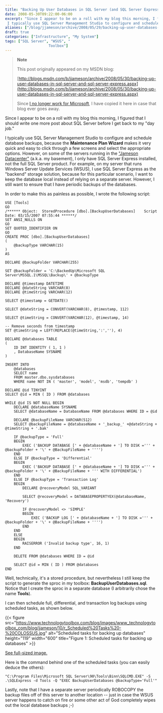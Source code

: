 ```yaml
---
title: "Backing Up User Databases in SQL Server (and SQL Server Express)"
date: 2008-05-30T09:22:00-06:00
excerpt: "Since I appear to be on a roll with my blog this morning, I figured that I should write one more post about SQL Server before I get back to my \"day job.\" 
 I typically use SQL Server Management Studio to configure and schedule database backups, because..."
aliases: ["/blog/jjameson/archive/2008/05/29/backing-up-user-databases-in-sql-server-and-sql-server-express.aspx", "/blog/jjameson/archive/2008/05/30/backing-up-user-databases-in-sql-server-and-sql-server-express.aspx"]
draft: true
categories: ["Infrastructure", "My System"]
tags: ["SQL Server", "WSUS", "
                    Toolbox"]
---
```


> **Note**
>
> This post originally appeared on my MSDN blog:
>
> [http://blogs.msdn.com/b/jjameson/archive/2008/05/30/backing-up-user-databases-in-sql-server-and-sql-server-express.aspx](http://blogs.msdn.com/b/jjameson/archive/2008/05/30/backing-up-user-databases-in-sql-server-and-sql-server-express.aspx)
>
> Since [I no longer work for Microsoft](/blog/jjameson/2011/09/02/last-day-with-microsoft), I have copied it here in case that blog                 ever goes away.

Since I appear to be on a roll with my blog this morning, I figured that I should         write one more post about SQL Server before I get back to my "day job."

I typically use SQL Server Management Studio to configure and schedule database         backups, because the **Maintenance Plan Wizard** makes          it very quick and easy to click through a few screens and select the appropriate         options. However, on some of the servers running in the ["Jameson Datacenter"](/blog/jjameson/2009/09/14/the-jameson-datacenter) (a.k.a. my basement), I only have SQL Server Express         installed, not the full SQL Server product. For example, on my server that runs         Windows Server Update Services (WSUS), I use SQL Server Express as the "backend"         storage solution, because for this particular scenario, I want to keep the database         local instead of relying on a separate server. However, I still want to ensure that         I have periodic backups of the databases.

In order to make this as painless as possible, I wrote the following script:

```
USE [Tools]
GO
/****** Object:  StoredProcedure [dbo].[BackupUserDatabases]    Script Date: 03/15/2007 07:55:44 ******/
SET ANSI_NULLS ON
GO
SET QUOTED_IDENTIFIER ON
GO
CREATE PROC [dbo].[BackupUserDatabases]
(
    @backupType VARCHAR(15)
)
AS

DECLARE @backupFolder VARCHAR(255)

SET @backupFolder = 'C:\BackedUp\Microsoft SQL Server\MSSQL.1\MSSQL\Backup\' + @backupType

DECLARE @timestamp DATETIME
DECLARE @dateString VARCHAR(8)
DECLARE @timeString VARCHAR(12)

SELECT @timestamp = GETDATE()

SELECT @dateString = CONVERT(VARCHAR(8), @timestamp, 112)

SELECT @timeString = CONVERT(VARCHAR(12), @timestamp, 14)

-- Remove seconds from timestamp
SET @timeString = LEFT(REPLACE(@timeString,':',''), 4)

DECLARE @databases TABLE
(
    ID INT IDENTITY ( 1, 1 )
    , DatabaseName SYSNAME
)

INSERT INTO
    @databases 
    SELECT name
    FROM master.dbo.sysdatabases 
    WHERE name NOT IN ( 'master', 'model', 'msdb', 'tempdb' )

DECLARE @id TINYINT
SELECT @id = MIN ( ID ) FROM @databases

WHILE @id IS NOT NULL BEGIN
    DECLARE @databaseName SYSNAME
    SELECT @databaseName = DatabaseName FROM @databases WHERE ID = @id

    DECLARE @backupFileName VARCHAR(512)
    SELECT @backupFileName = @databaseName + '_backup_' +@dateString + @timeString + '.bak'

    IF @backupType = 'Full'
    BEGIN
        EXEC ('BACKUP DATABASE [' + @databaseName + '] TO DISK =''' + @backupFolder + '\' + @BackupFileName + '''')
    END
    ELSE IF @backupType = 'Differential'
    BEGIN
        EXEC ('BACKUP DATABASE [' + @databaseName + '] TO DISK =''' + @backupFolder + '\' + @BackupFileName + ''' WITH DIFFERENTIAL')
    END
    ELSE IF @backupType = 'Transaction Log'
    BEGIN
        DECLARE @recoveryModel SQL_VARIANT

        SELECT @recoveryModel = DATABASEPROPERTYEX(@databaseName, 'Recovery')

        IF @recoveryModel <> 'SIMPLE'
        BEGIN
            EXEC ('BACKUP LOG [' + @databaseName + '] TO DISK =''' + @backupFolder + '\' + @BackupFileName + '''')
        END
    END
    ELSE
    BEGIN
        RAISERROR ('Invalid backup type', 16, 1)
    END

    DELETE FROM @databases WHERE ID = @id

    SELECT @id = MIN ( ID ) FROM @databases
END
```

Well, technically, it's a stored procedure, but nevertheless I still keep the script         to generate the sproc in my toolbox: **BackupUserDatabases.sql**. Notice         that I create the sproc in a separate database (I arbitrarily chose the name **Tools**).

I can then schedule full, differential, and transaction log backups using scheduled         tasks, as shown below.

{{< figure
src="https://www.technologytoolbox.com/blog/images/www_technologytoolbox_com/blog/jjameson/10/r_Scheduled%20Tasks%20-%20COLOSSUS.jpg"
alt="Scheduled tasks for backing up databases"
height="119"
width="600"
title="Figure 1: Scheduled tasks for backing up databases" >}}

[See full-sized image.](/blog/images/www_technologytoolbox_com/blog/jjameson/10/o_Scheduled%20Tasks%20-%20COLOSSUS.jpg)

Here is the command behind one of the scheduled tasks (you can easily deduce the         others):

```
"C:\Program Files\Microsoft SQL Server\90\Tools\Binn\SQLCMD.EXE" -S .\SQLExpress -d Tools -Q "EXEC BackupUserDatabases @backupType='Full'"
```

Lastly, note that I have a separate server periodically ROBOCOPY the backup files         off of this server to another location -- just in case the WSUS server happens to         catch on fire or some other act of God completely wipes out the local database backups         ;-)

